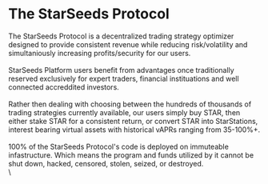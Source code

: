 # The StarSeeds Protocol

The StarSeeds Protocol is a decentralized trading strategy optimizer designed to provide consistent revenue while reducing risk/volatility and simultaniously increasing profits/security for our users.\
\
StarSeeds Platform users benefit from advantages once traditionally reserved exclusively for expert traders, financial instituations and well connected accreddited investors. \
\
Rather then dealing with choosing between the hundreds of thousands of trading strategies currently available, our users simply buy STAR, then either stake STAR for a consistent return, or convert STAR into StarStations, interest bearing virtual assets with historical vAPRs ranging from 35-100%+. \
\
100% of the StarSeeds Protocol's code is deployed on immuteable infastructure. Which means the program and funds utilized by it cannot be shut down, hacked, censored, stolen, seized, or destroyed. \
\






